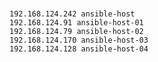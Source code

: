 ###

	192.168.124.242 ansible-host
	192.168.124.91 ansible-host-01
	192.168.124.79 ansible-host-02
	192.168.124.170 ansible-host-03
	192.168.124.128 ansible-host-04

